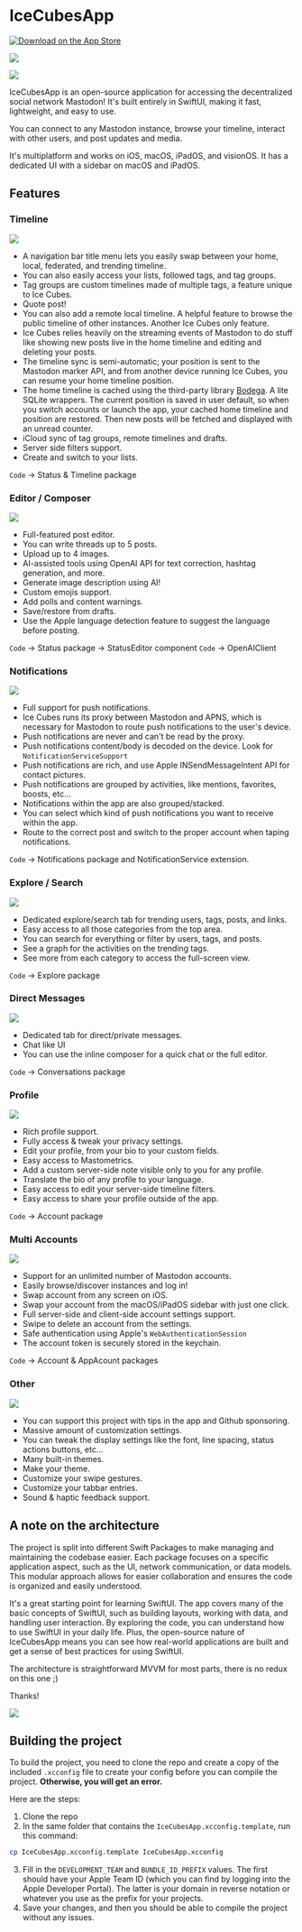 # IceCubesApp

[![Download on the App Store](Images/download_on_the_app_store.svg)](https://apps.apple.com/us/app/ice-cubes-for-mastodon/id6444915884)

<a href="https://www.emergetools.com/app/example/ios/com.thomasricouard.IceCubesApp/release?utm_campaign=badge-data"><img src="https://img.shields.io/badge/dynamic/json?url=https%3A%2F%2Fwww.emergetools.com%2Fapi%2Fv2%2Fpublic_new_build%3FexampleId%3Dcom.thomasricouard.IceCubesApp%26platform%3Dios%26badgeOption%3Dversion_and_max_install_size%26buildType%3Drelease&query=$.badgeMetadata&label=Ice%20Cubes&logo=apple" /></a>

<img src="Images/promo.png" />

IceCubesApp is an open-source application for accessing the decentralized social network Mastodon! It's built entirely in SwiftUI, making it fast, lightweight, and easy to use.

You can connect to any Mastodon instance, browse your timeline, interact with other users, and post updates and media.

It's multiplatform and works on iOS, macOS, iPadOS, and visionOS.
It has a dedicated UI with a sidebar on macOS and iPadOS.

## Features

### Timeline

<img src="Images/timeline.png" />

* A navigation bar title menu lets you easily swap between your home, local, federated, and trending timeline.
* You can also easily access your lists, followed tags, and tag groups.
* Tag groups are custom timelines made of multiple tags, a feature unique to Ice Cubes.
* Quote post!
* You can also add a remote local timeline. A helpful feature to browse the public timeline of other instances. Another Ice Cubes only feature.
* Ice Cubes relies heavily on the streaming events of Mastodon to do stuff like showing new posts live in the home timeline and editing and deleting your posts.
* The timeline sync is semi-automatic; your position is sent to the Mastodon marker API, and from another device running Ice Cubes, you can resume your home timeline position.
* The home timeline is cached using the third-party library [Bodega](https://github.com/mergesort/Bodega). A lite SQLite wrappers. The current position is saved in user default, so when you switch accounts or launch the app, your cached home timeline and position are restored. Then new posts will be fetched and displayed with an unread counter.
* iCloud sync of tag groups, remote timelines and drafts.
* Server side filters support.
* Create and switch to your lists.

`Code` -> Status & Timeline package

### Editor / Composer

<img src="Images/editor.png" />

* Full-featured post editor.
* You can write threads up to 5 posts.
* Upload up to 4 images.
* AI-assisted tools using OpenAI API for text correction, hashtag generation, and more.
* Generate image description using AI!
* Custom emojis support.
* Add polls and content warnings.
* Save/restore from drafts.
* Use the Apple language detection feature to suggest the language before posting.

`Code` -> Status package -> StatusEditor component
`Code` -> OpenAIClient

### Notifications

<img src="Images/notifications.png" />

* Full support for push notifications.
* Ice Cubes runs its proxy between Mastodon and APNS, which is necessary for Mastodon to route push notifications to the user's device.
* Push notifications are never and can't be read by the proxy.
* Push notifications content/body is decoded on the device. Look for `NotificationServiceSupport`
* Push notifications are rich, and use Apple INSendMessageIntent API for contact pictures.
* Push notifications are grouped by activities, like mentions, favorites, boosts, etc...
* Notifications within the app are also grouped/stacked.
* You can select which kind of push notifications you want to receive within the app.
* Route to the correct post and switch to the proper account when taping notifications.


`Code` -> Notifications package and NotificationService extension.

### Explore / Search

<img src="Images/explore.png" />

* Dedicated explore/search tab for trending users, tags, posts, and links.
* Easy access to all those categories from the top area.
* You can search for everything or filter by users, tags, and posts.
* See a graph for the activities on the trending tags.
* See more from each category to access the full-screen view.

`Code` -> Explore package

### Direct Messages

<img src="Images/dm.png" />

* Dedicated tab for direct/private messages.
* Chat like UI
* You can use the inline composer for a quick chat or the full editor.

`Code` -> Conversations package

### Profile

<img src="Images/profile.png" />

* Rich profile support.
* Fully access & tweak your privacy settings.
* Edit your profile, from your bio to your custom fields.
* Easy access to Mastometrics.
* Add a custom server-side note visible only to you for any profile.
* Translate the bio of any profile to your language.
* Easy access to edit your server-side timeline filters.
* Easy access to share your profile outside of the app.

`Code` -> Account package

### Multi Accounts

<img src="Images/accounts.png" />

* Support for an unlimited number of Mastodon accounts.
* Easily browse/discover instances and log in!
* Swap account from any screen on iOS.
* Swap your account from the macOS/iPadOS sidebar with just one click.
* Full server-side and client-side account settings support.
* Swipe to delete an account from the settings.
* Safe authentication using Apple's `WebAuthenticationSession`
* The account token is securely stored in the keychain.

`Code` -> Account & AppAcount packages

### Other

<img src="Images/more.png" />

* You can support this project with tips in the app and Github sponsoring.
* Massive amount of customization settings.
* You can tweak the display settings like the font, line spacing, status actions buttons, etc...
* Many built-in themes.
* Make your theme.
* Customize your swipe gestures.
* Customize your tabbar entries.
* Sound & haptic feedback support.

## A note on the architecture

The project is split into different Swift Packages to make managing and maintaining the codebase easier. Each package focuses on a specific application aspect, such as the UI, network communication, or data models. This modular approach allows for easier collaboration and ensures the code is organized and easily understood.

It's a great starting point for learning SwiftUI. The app covers many of the basic concepts of SwiftUI, such as building layouts, working with data, and handling user interaction. By exploring the code, you can understand how to use SwiftUI in your daily life. Plus, the open-source nature of IceCubesApp means you can see how real-world applications are built and get a sense of best practices for using SwiftUI.

The architecture is straightforward MVVM for most parts, there is no redux on this one ;)

Thanks!

<img src="Images/AppIcon.png" />

## Building the project

To build the project, you need to clone the repo and create a copy of the included `.xcconfig` file to create your config before you can compile the project. **Otherwise, you will get an error.**

Here are the steps:

1. Clone the repo
2. In the same folder that contains the `IceCubesApp.xcconfig.template`, run this command:

```bash
cp IceCubesApp.xcconfig.template IceCubesApp.xcconfig
```

3. Fill in the `DEVELOPMENT_TEAM` and `BUNDLE_ID_PREFIX` values. The first should have your Apple Team ID (which you can find by logging into the Apple Developer Portal). The latter is your domain in reverse notation or whatever you use as the prefix for your projects.
4. Save your changes, and then you should be able to compile the project without any issues.
